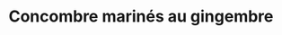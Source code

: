 ---
uuid: 6aa1a283-f3d0-413c-9e05-9999d6176ffe
title: Concombre marinés au gingembre
titleslug: concombre-marines-au-gingembre_6aa1a283-f3d0-413c-9e05-9999d6176ffe
draft: false
layout: recettes
type: entree
categories:
  - Salade
regime:
  - vegetarien
  - vegan
  - sans-gluten
  - sans-lactose
saison:
  - ete
cuisson: Non
temperature: Froid
plate: 150
check: Oui
checkAlwaysOk: false
ingredients:
  legumes:
    - title: Gingembre
      quantite: 1.25
      unit: Kg
    - title: Concombre
      quantite: 23
      unit: Kg
  lof:
    - title: huile d'olive
      quantite: 400
      unit: ml
  epices:
    - title: Sel
      quantite: 100
      unit: grammes
    - title: Vinaigre de vin
      quantite: 1.2
      unit: litre
  sucres:
    - title: Sucre en poudre
      quantite: 600
      unit: grammes
materiel:
  - Gastro 1/1 (Profond)
preparation: Servir.
preparation24h: "**La veille:** Eplucher et mandoliner les concombres, râper le
  gingembre. Tout mélanger."
publishDate: 2024-05-20T14:44:00.000Z
---
